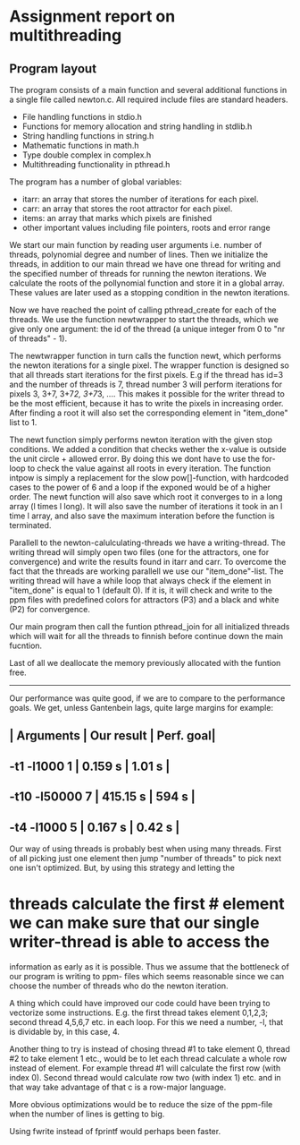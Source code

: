 # Assignment report on multithreading

## Program layout

The program consists of a main function and several additional functions in a single file called
newton.c. All required include files are standard headers.

- File handling functions in stdio.h
- Functions for memory allocation and string handling in stdlib.h
- String handling functions in string.h
- Mathematic functions in math.h
- Type double complex in complex.h
- Multithreading functionality in pthread.h

The program has a number of global variables:
- itarr: an array that stores the number of iterations for each pixel.
- carr: an array that stores the root attractor for each pixel.
- items: an array that marks which pixels are finished
- other important values including file pointers, roots and error range

We start our main function by reading user arguments i.e. number of threads, polynomial degree and
number of lines. Then we initialize the threads, in addition to our main thread we have one thread
for writing and the specified number of threads for running the newton iterations. We calculate the
roots of the pollynomial function and store it in a global array. These values are later used as a
stopping condition in the newton iterations.

Now we have reached the point of calling pthread_create for each of the threads. We use the function
newtwrapper to start the threads, which we give only one argument: the id of the thread (a unique
integer from 0 to "nr of threads" - 1).

The newtwrapper function in turn calls the function newt, which performs the newton iterations for a
single pixel. The wrapper function is designed so that all threads start iterations for the first
pixels. E.g if the thread has id=3 and the number of threads is 7, thread number 3 will perform
iterations for pixels 3, 3+7, 3+7*2, 3+7*3, .... This makes it possible for the writer thread to be
the most efficient, because it has to write the pixels in increasing order. After finding a root it
will also set the corresponding element in "item_done" list to 1.

The newt function simply performs newton iteration with the given stop conditions. We added a
condition that checks wether the x-value is outside the unit circle + allowed error. By doing this
we dont have to use the for-loop to check the value against all roots in every iteration. The function
intpow is simply a replacement for the slow pow[]-function, with hardcoded cases to the power of 6 and
a loop if the exponed would be of a higher order. The newt function will also save which root it converges
to in a long array (l times l long). It will also save the number of iterations it took in an l time l
array, and also save the maximum interation before the function is terminated.

Parallell to the newton-calulculating-threads we have a writing-thread. The writing thread will simply
open two files (one for the attractors, one for convergence) and write the results found in itarr and
carr. To overcome the fact that the threads are working parallell we use our "item_done"-list. The
writing thread will have a while loop that always check if the element in "item_done" is equal to
1 (default 0). If it is, it will check and write to the ppm files with predefined colors for attractors
(P3) and a black and white (P2) for convergence.

Our main program then call the funtion pthread_join for all initialized threads which will wait for
all the threads to finnish before continue down the main fucntion.

Last of all we deallocate the memory previously allocated with the funtion free.

-----------

Our performance was quite good, if we are to compare to the performance goals. We get, unless Gantenbein
lags, quite large margins for example:

|  Arguments   | Our result | Perf. goal|
-----------------------------------------
-t1 -l1000 1   | 0.159 s    | 1.01 s    |
-----------------------------------------
-t10 -l50000 7 | 415.15 s   | 594 s     |
-----------------------------------------
-t4 -l1000 5   | 0.167 s    | 0.42 s    |
-----------------------------------------

Our way of using threads is probably best when using many threads. First of all picking just one element
then jump "number of threads" to pick next one isn't optimized. But, by using this strategy and letting the
# threads calculate the first # element we can make sure that our single writer-thread is able to access the
information as early as it is possible. Thus we assume that the bottleneck of our program is writing to ppm-
files which seems reasonable since we can choose the number of threads who do the newton iteration.

A thing which could have improved our code could have been trying to vectorize some instructions. E.g. the
first thread takes element 0,1,2,3; second thread 4,5,6,7 etc. in each loop. For this we need a number, -l, that
is dividable by, in this case, 4.

Another thing to try is instead of chosing thread #1 to take element 0, thread #2 to take element 1 etc., would
be to let each thread calculate a whole row instead of element. For example thread #1 will calculate the first
row (with index 0). Second thread would calculate row two (with index 1) etc. and in that way take advantage
of that c is a row-major language.

More obvious optimizations would be to reduce the size of the ppm-file when the number of lines  is getting
to big.

Using fwrite instead of fprintf would perhaps been faster.
